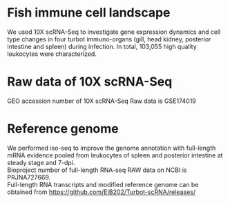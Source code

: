 # Fish immune cell landscape
We used 10X scRNA-Seq to investigate gene expression dynamics and cell type changes in four turbot immuno-organs (gill, head kidney, posterior intestine and spleen) during infection. In total, 103,055 high quality leukocytes were characterized.

# Raw data of 10X scRNA-Seq
GEO accession number of 10X scRNA-Seq Raw data is GSE174019

# Reference genome
We performed iso-seq to improve the genome annotation with full-length mRNA evidence pooled from leukocytes of spleen and posterior intestine at steady stage and 7-dpi.  
Bioproject number of full-length RNA-seq RAW data on NCBI is PRJNA727669.   
Full-length RNA transcripts and modified reference genome can be obtained from https://github.com/EIB202/Turbot-scRNA/releases/  
